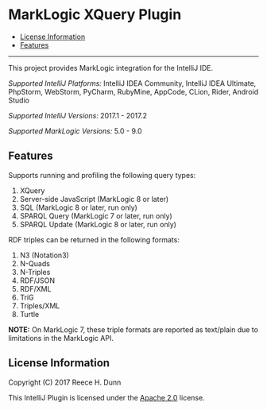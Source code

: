 # MarkLogic XQuery Plugin

- [License Information](#license-information)
- [Features](#features)

----------

This project provides MarkLogic integration for the IntelliJ IDE.

_Supported IntelliJ Platforms:_ IntelliJ IDEA Community, IntelliJ IDEA Ultimate,
PhpStorm, WebStorm, PyCharm, RubyMine, AppCode, CLion, Rider, Android Studio

_Supported IntelliJ Versions:_ 2017.1 - 2017.2

_Supported MarkLogic Versions:_ 5.0 - 9.0

## Features

Supports running and profiling the following query types:
1. XQuery
1. Server-side JavaScript (MarkLogic 8 or later)
1. SQL (MarkLogic 8 or later, run only)
1. SPARQL Query (MarkLogic 7 or later, run only)
1. SPARQL Update (MarkLogic 8 or later, run only)

RDF triples can be returned in the following formats:
1. N3 (Notation3)
1. N-Quads
1. N-Triples
1. RDF/JSON
1. RDF/XML
1. TriG
1. Triples/XML
1. Turtle

__NOTE:__ On MarkLogic 7, these triple formats are reported as text/plain
due to limitations in the MarkLogic API.

## License Information

Copyright (C) 2017 Reece H. Dunn

This IntelliJ Plugin is licensed under the [Apache 2.0](LICENSE)
license.
